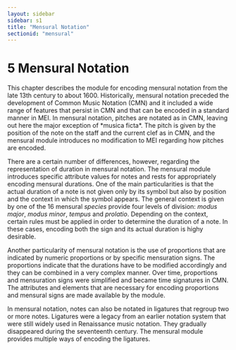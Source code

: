 ```yaml
---
layout: sidebar
sidebar: s1
title: "Mensural Notation"
sectionid: "mensural"
---
```


<span class="div">
   
   <h1 id="mensural">
      <span class="headingNumber">5</span>
      <span class="head">Mensural Notation</span>
   </h1>
   This chapter describes the module for encoding mensural notation from the late 13th
   century to
   about 1600. Historically, mensural notation preceded the development of Common Music
   Notation
   (CMN) and it included a wide range of features that persist in CMN and that can be
   encoded in a
   standard manner in MEI. In mensural notation, pitches are notated as in CMN, leaving
   out here
   the major exception of *musica ficta*. The pitch is given by the position of the note
   on the staff and the current clef as in CMN, and the mensural module introduces no
   modification
   to MEI regarding how pitches are encoded.
   
   
   There are a certain number of differences, however, regarding the representation of
   duration in
   mensural notation. The mensural module introduces specific attribute values for notes
   and rests
   for appropriately encoding mensural durations. One of the main particularities is
   that the
   actual duration of a note is not given only by its symbol but also by position and
   the context
   in which the symbol appears. The general context is given by one of the 16 mensural
   *species* provide four levels of division: *modus major*, *modus
   minor*, *tempus* and *prolatio*. Depending on the context, certain
   rules must be applied in order to determine the duration of a note. In these cases,
   encoding
   both the sign and its actual duration is highy desirable.
   
   
   Another particularity of mensural notation is the use of proportions that are indicated
   by
   numeric proportions or by specific mensuration signs. The proportions indicate that
   the
   durations have to be modified accordingly and they can be combined in a very complex
   manner.
   Over time, proportions and mensuration signs were simplified and became time signatures
   in CMN.
   The attributes and elements that are necessary for encoding proportions and mensural
   signs are
   made available by the module.
   
   
   In mensural notation, notes can also be notated in ligatures that regroup two or more
   notes.
   Ligatures were a legacy from an earlier notation system that were still widely used
   in
   Renaissance music notation. They gradually disappeared during the seventeenth century.
   The
   mensural module provides multiple ways of encoding the ligatures.
   
   
   
   
   
   
   
   
   
   
   
   <!-- 
    This is not specific to the module, but I think it is important to have it somewhere
  -->
   
   
   
   <!-- 
    I don't know if this is relevant here. Maybe this is more of a tutorial, 
    but I thought it might be useful to have information about it. My plan is 
    to write a short text and link them to the guidelines of the shared module
  -->
   
   
   <!-- Yes, by all means! PR -->
   
   
   <!--<div type="div2" xml:id="mensuralOther">
    <head>Elements and Attributes from Other Modules</head>

    <p/>

    <div type="div3" xml:id="mensuralAccid">
      <head>Accidentals</head>

      <p>[explain that accidentals are usually encoded as independant elements and that accid.ges
        can be used within notes]</p>
    </div>

    <div type="div3" xml:id="mensuralColoration">
      <head>Coloration</head>
      <p>[explain where/how coloration can be encoded]</p>
    </div>

    <div type="div3" xml:id="mensuralCustos">
      <head>Custos</head>
      <p>[explain that there is a custos element available]</p>
    </div>

    <div type="div3" xml:id="mensuralDot">
      <head>Dot</head>
      <p>[explain that dots are independant elements in mensural music and that @dot of notes should
        not be used]</p>
    </div>

  </div> -->
   
   
   <!--<div type="div2" xml:id="mensuralOverview">
    <!-\- Overview -\->
    <head>Overview of the Mensural Module</head>
    <p>The module described in this chapter makes available the following components:</p>
    <div type="div3" xml:id="mensuralElements">
      <head>Elements</head>
      <p>
        <specList>
          <specDesc key="ligature"/>
          <specDesc key="mensur"/>
          <specDesc key="proport"/>
        </specList>
      </p>
    </div>
    <div type="div3" xml:id="mensuralAttributeClasses">
      <head>Attribute Classes</head>
      <p>
        <specList>
          <specDesc key="att.ligature.anl"/>
          <specDesc key="att.ligature.ges"/>
          <specDesc key="att.ligature.log"/>
          <specDesc key="att.ligature.vis"/>
          <specDesc key="att.mensur.anl"/>
          <specDesc key="att.mensur.ges"/>
          <specDesc key="att.mensur.log"/>
          <specDesc key="att.mensur.vis"/>
          <specDesc key="att.mensuration.log"/>
          <specDesc key="att.mensuration.vis"/>
          <specDesc key="att.note.ges.mensural"/>
          <specDesc key="att.note.log.mensural"/>
          <specDesc key="att.proport.anl"/>
          <specDesc key="att.proport.ges"/>
          <specDesc key="att.proport.log"/>
          <specDesc key="att.proport.vis"/>
          <specDesc key="att.rest.ges.mensural"/>
          <specDesc key="att.rest.vis.mensural"/>
          <specDesc key="att.scoreDef.log.mensural"/>
          <specDesc key="att.scoreDef.vis.mensural"/>
          <specDesc key="att.staffDef.log.mensural"/>
          <specDesc key="att.staffDef.vis.mensural"/>
        </specList>
      </p>
    </div>
    <div type="div3" xml:id="mensuralModelClasses">
      <head>Model Classes</head>
      <p>
        <specList>
          <specDesc key="model.eventLike.mensural"/>
          <specDesc key="model.layerPart.mensural"/>
          <specDesc key="model.staffDefPart.mensural"/>
        </specList>
      </p>
    </div>
  </div>-->
   
   
</span>